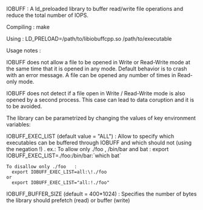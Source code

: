 IOBUFF : A ld_preloaded library to buffer read/write file operations and reduce
         the total number of IOPS.

Compiling :
  make

Using :
  LD_PRELOAD=/path/to/libiobuffcpp.so /path/to/executable


Usage notes :

  IOBUFF does not allow a file to be opened in Write or Read-Write mode at the same
  time that it is opened in any mode. Default behavior is to crash with an error message.
  A file can be opened any number of times in Read-only mode.
  
  IOBUFF does not detect if a file open in Write / Read-Write mode is also opened by a 
  second process. This case can lead to data coruption and it is to be avoided. 
  
  The library can be parametrized by changing the values of key environment variables:

  IOBUFF_EXEC_LIST (default value = "ALL") : Allow to specify which executables can be
    buffered through IOBUFF and which should not (using the negation !) .
    ex.:
    To allow only ./foo , /bin/bar and bat   :
      export IOBUFF_EXEC_LIST=./foo:/bin/bar:\`which bat\`

    To disallow only ./foo   :
      export IOBUFF_EXEC_LIST=all:\!./foo
    or
      export IOBUFF_EXEC_LIST="all:!./foo"
    
  IOBUFF_BUFFER_SIZE (default = 400*1024) : Specifies the number of bytes the library
    should prefetch (read) or buffer (write)
